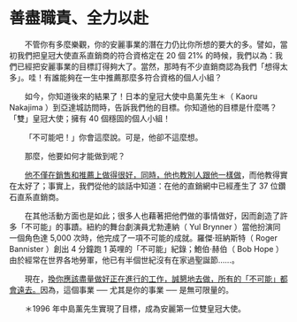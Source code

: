 # 善盡職責、全力以赴

&emsp;&emsp;不管你有多麼樂觀，你的安麗事業的潛在力仍比你所想的要大的多。譬如，當初我們把皇冠大使直系直銷商的符合資格定在 20 個 21% 的時候，我們以為：我們已經把安麗事業的目標訂得夠大了。當然，那時有不少直銷商認為我們「想得太多」。哇！有誰能夠在一生中推薦那麼多符合資格的個人小組？

&emsp;&emsp;如今，你知道後來的結果了！日本的皇冠大使中島薰先生＊（ Kaoru Nakajima ）到亞達城訪問時，告訴我們他的目標。你知道他的目標是什麼嗎？「雙」皇冠大使；擁有 40 個穩固的個人小組！

&emsp;&emsp;「不可能吧！」你會這麼說。可是，他卻不這麼想。

&emsp;&emsp;那麼，他要如何才能做到呢？

&emsp;&emsp;<u>他不僅在銷售和推薦上做得很好，同時，他也教別人跟他一樣做</u>，而他教得實在太好了；事實上，我們從他的談話中知道：在他的直銷網中已經產生了 37 位鑽石直系直銷商。

&emsp;&emsp;在其他活動方面也是如此；很多人也藉著把他們做的事情做好，因而創造了許多「不可能」的事蹟。紐約的舞台劇演員尤勃連納（ Yul Brynner ）當他扮演同一個角色達 5,000 次時，他完成了一項不可能的成就。羅傑‧班納斯特（ Roger Bannister ）創出 4 分鐘跑 1 英哩的「不可能」紀錄；鮑伯‧赫伯（ Bob Hope ）由於經常在世界各地勞軍，他已有半個世紀沒有在家過聖誕節……。

&emsp;&emsp;現在，<u>換你應該盡量做好正在進行的工作，誠懇地去做，所有的「不可能」都會遠去。</u>因為，這個事業 ── 尤其是你的事業 ── 是無可限量的。

&emsp;&emsp;＊1996 年中島薰先生實現了目標，成為安麗第一位雙皇冠大使。
